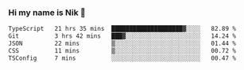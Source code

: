 ### Hi my name is Nik 👋

<!--
**NikDoe/NikDoe** is a ✨ _special_ ✨ repository because its `README.md` (this file) appears on your GitHub profile.

Here are some ideas to get you started:

- 🔭 I’m currently working on ...
- 🌱 I’m currently learning ...
- 👯 I’m looking to collaborate on ...
- 🤔 I’m looking for help with ...
- 💬 Ask me about ...
- 📫 How to reach me: ...
- 😄 Pronouns: ...
- ⚡ Fun fact: ...
-->

<!--START_SECTION:waka-->

```txt
TypeScript   21 hrs 35 mins  ████████████████████▓░░░░   82.89 %
Git          3 hrs 42 mins   ███▓░░░░░░░░░░░░░░░░░░░░░   14.24 %
JSON         22 mins         ▒░░░░░░░░░░░░░░░░░░░░░░░░   01.44 %
CSS          11 mins         ▒░░░░░░░░░░░░░░░░░░░░░░░░   00.72 %
TSConfig     7 mins          ░░░░░░░░░░░░░░░░░░░░░░░░░   00.47 %
```

<!--END_SECTION:waka-->
